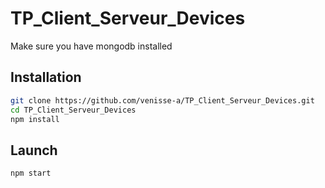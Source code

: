 # TP_Client_Serveur_Devices

Make sure you have mongodb installed

## Installation 
```sh
git clone https://github.com/venisse-a/TP_Client_Serveur_Devices.git
cd TP_Client_Serveur_Devices
npm install
```
## Launch

```sh
npm start
```
